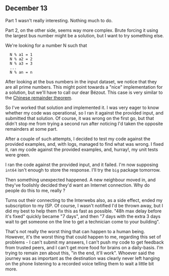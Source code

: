 ## December 13

Part 1 wasn't really interesting. Nothing much to do.

Part 2, on the other side, seems way more complex. Brute forcing it using the largest bus number might be a solution, but I want to try something else.

We're looking for a number N such that
```
  N % a1 = 1
  N % a2 = 2
  N % a3 = 3 
  ...
  N % an = n 
```

After looking at the bus numbers in the input dataset, we notice that they are all prime numbers. This might point towards a "nice" implementation for a solution, but we'll have to call our dear Bézout. This case is very similar to the [Chinese remainder theorem](https://en.wikipedia.org/wiki/Chinese_remainder_theorem).

So I've worked that solution and implemented it.
I was very eager to know whether my code was operational, so I ran it against the provided input, and submitted that solution. Of course, it was wrong on the first go, but that didn't stop me from trying a second run after noticing I'd taken the opposite remainders at some part.

After a couple of such attempts, I decided to test my code against the provided examples, and, with logs, managed to find what was wrong. I fixed it, ran my code against the provided examples, and, hurray!, my unit tests were green.

I ran the code against the provided input, and it failed. I'm now supposing `int64` isn't enough to store the response. I'll try the `big` package tomorrow.

Then something unexpected happened. A new neighbour moved in, and they've foolishly decided they'd want an Internet connection. Why do people do this to me, really ?

Turns out their connecting to the Interwebs also, as a side effect, ended my subscription to my ISP. Of course, I wasn't notified I'd be thrown away, but I did my best to help them fix this as fast as possible. "48h max delay before it's fixed" quickly became "7 days", and then "7 days with the extra 3 days wait to get someone on the line to get a technician come to your building".

That's not really the worst thing that can happen to a human being. However, it's the worst thing that could happen to me, regarding this set of problems - I can't submit my answers, I can't push my code to get feedback from trusted peers, and I can't get more food for brains on a daily-basis. I'm trying to remain zen about this, "in the end, it'll work". Whoever said the journey was as important as the destination was clearly never left hanging on the phone listening to a recorded voice telling them to wait a little bit more.
